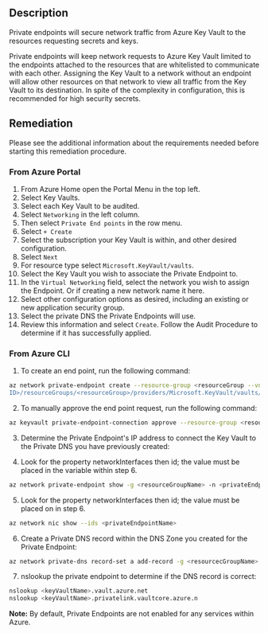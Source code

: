 ## Description

Private endpoints will secure network traffic from Azure Key Vault to the resources requesting secrets and keys.

Private endpoints will keep network requests to Azure Key Vault limited to the endpoints attached to the resources that are whitelisted to communicate with each other. Assigning the Key Vault to a network without an endpoint will allow other resources on that network to view all traffic from the Key Vault to its destination. In spite of the complexity in configuration, this is recommended for high security secrets.

## Remediation

Please see the additional information about the requirements needed before starting this remediation procedure.

### From Azure Portal

  1. From Azure Home open the Portal Menu in the top left.
  2. Select Key Vaults.
  3. Select each Key Vault to be audited.
  4. Select `Networking` in the left column.
  5. Then select `Private End points` in the row menu.
  6. Select `+ Create`
  7. Select the subscription your Key Vault is within, and other desired configuration.
  8. Select `Next`
  9. For resource type select `Microsoft.KeyVault/vaults`.
  10. Select the Key Vault you wish to associate the Private Endpoint to.
  11. In the `Virtual Networking` field, select the network you wish to assign the
  Endpoint. Or if creating a new network name it here.
  12. Select other configuration options as desired, including an existing or new
  application security group.
  13. Select the private DNS the Private Endpoints will use.
  14. Review this information and select `Create`. Follow the Audit Procedure to
  determine if it has successfully applied.

### From Azure CLI

1. To create an end point, run the following command:

```bash
az network private-endpoint create --resource-group <resourceGroup --vnet- name <vnetName> --subnet <subnetName> --name <PrivateEndpointName> -- private-connection-resource-id "/subscriptions/<AZURE SUBSCRIPTION
ID>/resourceGroups/<resourceGroup>/providers/Microsoft.KeyVault/vaults/<keyVa ultName>" --group-ids vault --connection-name <privateLinkConnectionName> -- location <azureRegion> --manual-request
```
2. To manually approve the end point request, run the following command:

```bash
az keyvault private-endpoint-connection approve --resource-group <resourceGroup> --vault-name <keyVaultName> –name <privateLinkName>
 ```

3. Determine the Private Endpoint's IP address to connect the Key Vault to the Private DNS you have previously created:

4. Look for the property networkInterfaces then id; the value must be placed in the variable <privateEndpointNIC> within step 6.

```bash
az network private-endpoint show -g <resourceGroupName> -n <privateEndpointName>
 ```

5. Look for the property networkInterfaces then id; the value must be placed on <privateEndpointNIC> in step 6.

```bash
az network nic show --ids <privateEndpointName>
```

6. Create a Private DNS record within the DNS Zone you created for the Private Endpoint:

```bash
az network private-dns record-set a add-record -g <resourcecGroupName> -z "privatelink.vaultcore.azure.net" -n <keyVaultName> -a <privateEndpointNIC>
 ```

7. nslookup the private endpoint to determine if the DNS record is correct:

```bash
nslookup <keyVaultName>.vault.azure.net
nslookup <keyVaultName>.privatelink.vaultcore.azure.n
```

**Note:** By default, Private Endpoints are not enabled for any services within Azure.
